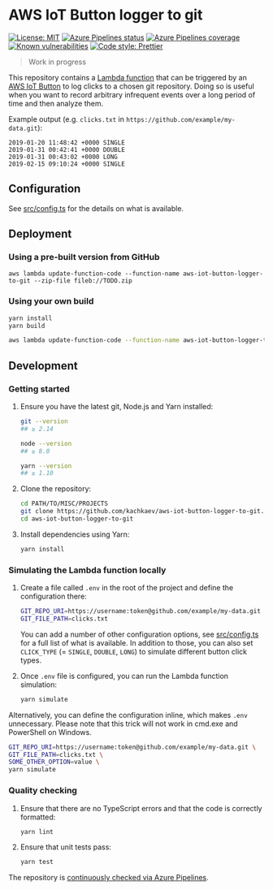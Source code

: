 # AWS IoT Button logger to git

[![License: MIT](https://img.shields.io/badge/license-MIT-blue.svg)](./LICENSE)
[![Azure Pipelines status](https://img.shields.io/azure-devops/build/kachkaev/github-pipelines/1/master.svg)](https://dev.azure.com/kachkaev/github-pipelines/_build?definitionId=1)
[![Azure Pipelines coverage](https://img.shields.io/azure-devops/coverage/kachkaev/github-pipelines/1/master.svg)](https://dev.azure.com/kachkaev/github-pipelines/_build?definitionId=1)
[![Known vulnerabilities](https://img.shields.io/snyk/vulnerabilities/github/kachkaev/aws-iot-button-logger-to-git.svg)](https://snyk.io/test/github/kachkaev/aws-iot-button-logger-to-git?targetFile=package.json)
[![Code style: Prettier](https://img.shields.io/badge/code_style-prettier-ff69b4.svg)](https://prettier.io/)

> Work in progress

This repository contains a [Lambda function](https://aws.amazon.com/lambda/) that can be triggered by an [AWS IoT Button](https://aws.amazon.com/iotbutton/) to log clicks to a chosen git repository.
Doing so is useful when you want to record arbitrary infrequent events over a long period of time and then analyze them.

Example output (e.g. `clicks.txt` in `https://github.com/example/my-data.git`):

```csv
2019-01-20 11:48:42 +0000 SINGLE
2019-01-31 00:42:41 +0000 DOUBLE
2019-01-31 00:43:02 +0000 LONG
2019-02-15 09:10:24 +0000 SINGLE
```

## Configuration

See [src/config.ts](src/config.ts) for the details on what is available.

## Deployment

### Using a pre-built version from GitHub

```
aws lambda update-function-code --function-name aws-iot-button-logger-to-git --zip-file fileb://TODO.zip
```

### Using your own build

```bash
yarn install
yarn build

aws lambda update-function-code --function-name aws-iot-button-logger-to-git --zip-file fileb://build.zip
```

## Development

### Getting started

1.  Ensure you have the latest git, Node.js and Yarn installed:

    ```bash
    git --version
    ## ≥ 2.14

    node --version
    ## ≥ 8.0

    yarn --version
    ## ≥ 1.10
    ```

1.  Clone the repository:

    ```bash
    cd PATH/TO/MISC/PROJECTS
    git clone https://github.com/kachkaev/aws-iot-button-logger-to-git.git
    cd aws-iot-button-logger-to-git
    ```

1.  Install dependencies using Yarn:

    ```bash
    yarn install
    ```

### Simulating the Lambda function locally

1.  Create a file called `.env` in the root of the project and define the configuration there:

    ```bash
    GIT_REPO_URI=https://username:token@github.com/example/my-data.git
    GIT_FILE_PATH=clicks.txt
    ```

    You can add a number of other configuration options, see [src/config.ts](src/config.ts) for a full list of what is available.
    In addition to those, you can also set `CLICK_TYPE` (= `SINGLE`, `DOUBLE`, `LONG`) to simulate different button click types.

1.  Once `.env` file is configured, you can run the Lambda function simulation:

    ```bash
    yarn simulate
    ```

Alternatively, you can define the configuration inline, which makes `.env` unnecessary.
Please note that this trick will not work in cmd.exe and PowerShell on Windows.

```bash
GIT_REPO_URI=https://username:token@github.com/example/my-data.git \
GIT_FILE_PATH=clicks.txt \
SOME_OTHER_OPTION=value \
yarn simulate
```

### Quality checking

1.  Ensure that there are no TypeScript errors and that the code is correctly formatted:

    ```bash
    yarn lint
    ```

1.  Ensure that unit tests pass:

    ```bash
    yarn test
    ```

The repository is [continuously checked via Azure Pipelines](https://dev.azure.com/kachkaev/github-pipelines/_build?definitionId=1).
